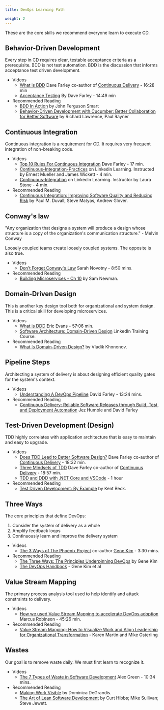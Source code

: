 ```yaml
---
title: DevOps Learning Path

weight: 2
---
```


These are the core skills we recommend everyone learn to execute CD.

## Behavior-Driven Development

Every step in CD requires clear, testable acceptance criteria as a prerequisite. BDD is not test automation. BDD is the
discussion that informs acceptance test driven development.

- Videos
  - [What is BDD](https://www.youtube.com/watch?v=zYj70EsD7uI) Dave Farley co-author of [Continuous Delivery](https://continuousdelivery.com) - 16:28 min
  - [Acceptance Testing](https://www.youtube.com/watch?v=JDD5EEJgpHU)
    By Dave Farley - 14:49 min
- Recommended Reading
  - [BDD In Action](https://www.manning.com/books/bdd-in-action) by John Ferguson Smart
  - [Behavior-Driven Development with Cucumber: Better Collaboration for Better Software](https://www.amazon.com/Behavior-Driven-Development-Cucumber-Specification-Example/dp/0321772636)
    by Richard Lawrence, Paul Rayner

## Continuous Integration

Continuous integration is a requirement for CD. It requires very frequent integration of non-breaking code.

- Videos
  - [Top 10 Rules For Continuous Integration](https://www.youtube.com/watch?v=Xl62gQpAl1w) Dave Farley - 17 min.
  - [Continuous-Integration-Practices](https://www.linkedin.com/learning/devops-foundations/continuous-integration-practices?u=26192810)
    on Linkedin Learning. Instructed by Ernest Mueller and James Wickett - 4 min.
  - [Continuous-Integration](https://www.linkedin.com/learning/devops-foundations-microservices/continuous-integration?u=26192810)
    on Linkedin Learning. Instructor by Laura Stone - 4 min.
- Recommended Reading
  - [Continuous Integration: Improving Software Quality and Reducing Risk](https://www.amazon.com/Continuous-Integration-Improving-Software-Reducing/dp/0321336380)
    by Paul M. Duvall, Steve Matyas, Andrew Glover.

## Conway's law

"Any organization that designs a system will produce a design whose structure is a copy of the
organization's communication structure." - Melvin Conway

Loosely coupled teams create loosely coupled systems. The opposite is also true.

- Videos
  - [Don't Forget Conway's Law](https://www.youtube.com/watch?v=zA1EXJV1JWQ) Sarah Novotny - 8:50 mins.
- Recommended Reading
  - [Building Microservices - Ch 10](https://www.oreilly.com/library/view/building-microservices/9781491950340/ch10.html) by Sam Newman.

## Domain-Driven Design

This is another key design tool both for organizational and system design. This is a critical skill for developing microservices.

- Videos
  - [What is DDD](https://www.youtube.com/watch?v=pMuiVlnGqjk) Eric Evans - 57:06 min.
  - [Software Architecture: Domain-Driven Design](https://www.linkedin.com/learning/software-architecture-domain-driven-design/better-apps-with-domain-driven-design?u=26192810) LinkedIn Training Course.
- Recommended Reading
  - [What Is Domain-Driven Design?](https://www.oreilly.com/library/view/what-is-domain-driven/9781492057802/preface01.html#:~:text=DDD%20is%20a%20methodology%20that,domain%2C%20needs%2C%20and%20strategy) by Vladik Khononov.

## Pipeline Steps

Architecting a system of delivery is about designing efficient quality gates for the system's context.

- Videos
  - [Understanding A DevOps Pipeline](https://www.youtube.com/watch?v=MnyvgFDh-kw) David Farley - 13:24 mins.
- Recommended Reading
  - [Continuous Delivery: Reliable Software Releases through Build, Test, and Deployment Automation](https://learning.oreilly.com/library/view/continuous-delivery-reliable/9780321670250/) Jez Humble and David Farley

## Test-Driven Development (Design)

TDD highly correlates with application architecture that is easy to maintain and easy to upgrade.

- Videos
  - [Does TDD Lead to Better Software Design?](https://www.youtube.com/watch?v=fSvQNG7Rz-8) Dave Farley co-author of
    [Continuous Delivery](https://learning.oreilly.com/library/view/continuous-delivery-reliable/9780321670250/) - 18:32 min.
  - [Three Mindsets of TDD](https://www.youtube.com/watch?v=xUi2951ufaw) Dave Farley co-author of
    [Continuous Delivery](https://learning.oreilly.com/library/view/continuous-delivery-reliable/9780321670250/) - 18:57 min.
  - [TDD and DDD with .NET Core and VSCode](https://www.youtube.com/watch?v=ORe0r4bpfac) - 1 hour
- Recommended Reading
  - [Test Driven Development: By Example](https://learning.oreilly.com/library/view/test-driven-development/0321146530/) by Kent Beck.

## Three Ways

The core principles that define DevOps:

1. Consider the system of delivery as a whole
2. Amplify feedback loops
3. Continuously learn and improve the delivery system

- Videos
  - [The 3 Ways of The Phoenix Project](https://www.youtube.com/watch?v=nUOXDEvplRc) co-author [Gene Kim](https://learning.oreilly.com/library/view/the-phoenix-project/9781457191350/) - 3:30 mins.
- Recommended Reading
  - [The Three Ways: The Principles Underpinning DevOps](https://itrevolution.com/the-three-ways-principles-underpinning-devops/) by Gene Kim
  - [The DevOps Handbook](https://itrevolution.com/product/the-devops-handbook-second-edition/) - Gene Kim et al

## Value Stream Mapping

The primary process analysis tool used to help identify and attack constraints to delivery.

- Videos
  - [How we used Value Stream Mapping to accelerate DevOps adoption](https://www.youtube.com/watch?v=OXMdSe1_wc0) Marcus Robinson - 45:26 min.
- Recommended Reading
  - [Value Stream Mapping: How to Visualize Work and Align Leadership for Organizational Transformation](https://learning.oreilly.com/api/v1/dashboard/continue/9780071828918) - Karen Martin and Mike Osterling

## Wastes

Our goal is to remove waste daily. We must first learn to recognize it.

- Videos
  - [The 7 Types of Waste in Software Development](https://www.youtube.com/watch?v=c8tAKBHO2i8) Alex Green - 10:34 mins.
- Recommended Reading
  - [Making Work Visible](https://learning.oreilly.com/library/view/making-work-visible/9781457191428/10-part-1.xhtml) by Dominica DeGrandis.
  - [The Art of Lean Software Development](https://learning.oreilly.com/library/view/the-art-of/9780596155711/ch02.html) by Curt Hibbs; Mike Sullivan; Steve Jewett.
